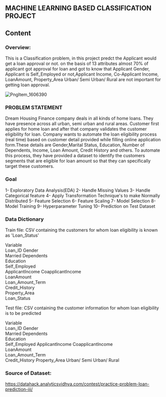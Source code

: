 ## MACHINE LEARNING BASED CLASSIFICATION PROJECT

## Content

### Overview:
This is a Classification problem, in this project predct the Applicant would get a loan approval or not. on the basis of 13 attributes almost 70% of applicant got approval for loan and got to know that Applicant Gender, Applicant is Self_Employed or not,Applicant Income, Co-Applicant Income, LoanAmount, Property_Area	Urban/ Semi Urban/ Rural are not important for getting loan approval.

![PngItem_1606390](https://user-images.githubusercontent.com/66259814/102383174-47d8f080-3ff1-11eb-9a0c-826a8fa986f1.png)

### PROBLEM STATEMENT

Dream Housing Finance company deals in all kinds of home loans. They have presence across all urban, semi urban and rural areas. Customer first applies for home loan and 
after that company validates the customer eligibility for loan.
Company wants to automate the loan eligibility process (real time) based on customer detail provided while filling online application form.These details are Gender,Marital 
Status, Education, Number of Dependents, Income, Loan Amount, Credit History and others. To automate this process, they have provided a dataset to identify the customers
segments that are eligible for loan amount so that they can specifically target these customers. 

### Goal
1- Exploratory Data Analysis(EDA)
2- Handle Missing Values
3- Handle Categorical feature
4- Apply Transformation Technique's to make Normally Distributed
5- Feature Selection
6- Feature Scaling
7- Model Selection
8- Model Training
9- Hyperparameter Tuning
10- Prediction on Test Dataset 


### Data Dictionary
Train file: CSV containing the customers for whom loan eligibility is known as 'Loan_Status'

Variable	
Loan_ID	
Gender	
Married	
Dependents	
Education	
Self_Employed	
ApplicantIncome	
CoapplicantIncome	
LoanAmount	
Loan_Amount_Term	
Credit_History	
Property_Area	
Loan_Status	


Test file: CSV containing the customer information for whom loan eligibility is to be predicted

Variable	
Loan_ID
Gender	
Married
Dependents	
Education	
Self_Employed
ApplicantIncome	
CoapplicantIncome	
LoanAmount	
Loan_Amount_Term	
Credit_History
Property_Area	Urban/ Semi Urban/ Rural

### Source of Dataset:
https://datahack.analyticsvidhya.com/contest/practice-problem-loan-prediction-iii/

